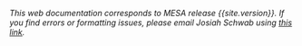 *This web documentation corresponds to MESA release {{site.version}}.
If you find errors or formatting issues, please email Josiah Schwab
using [this link][jwschwab].*

[jwschwab]:mailto:jwschwab@berkeley.edu?subject=[MESA%20Docs%20Cleanup]

